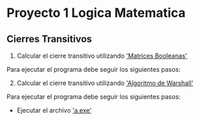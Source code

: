 # Proyecto 1 Logica Matematica

## Cierres Transitivos

1. Calcular el cierre transitivo utilizando ['Matrices Booleanas'](./MaticesBooleanas)

Para ejecutar el programa debe seguir los siguientes pasos:

2. Calcular el cierre transitivo utilizando ['Algoritmo de Warshall'](./Warshall)

Para ejecutar el programa debe seguir los siguientes pasos:

- Ejecutar el archivo ['a.exe'](./Warshall/a.exe)
